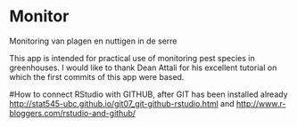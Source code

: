 # Monitor

Monitoring van plagen en nuttigen in de serre

This app is intended for practical use of monitoring pest species in greenhouses.
I would like to thank Dean Attali for his excellent tutorial on which the first commits of this app were based.


#How to connect RStudio with GITHUB, after GIT has been installed already
http://stat545-ubc.github.io/git07_git-github-rstudio.html
and
http://www.r-bloggers.com/rstudio-and-github/


